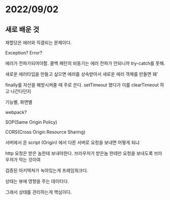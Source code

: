 # 2022/09/02

## 새로 배운 것

재할당은 에러와 직결되는 문제이다.

Exception? Error?

에러가 전파가되어야함. 콜백 패턴의 비동기는 에러 전파가 안되니까 try-catch를 못해.

새로운 에러타입을 만들고 싶으면 에러를 상속받아서 새로운 에러 객체를 만들면 돼’

finally를 자산을 해방시켜줄 때 주로 쓴다. setTimeout 했다가 이를 clearTimeout 하고 나간다던지

기능별, 화면별

webpack?

SOP(Same Origin Policy)

CORS(Cross Origin Resource Sharing)

서버에서 온 script (Origin) 에서 다른 서버로 요청을 보내면 어떻게 되냐

http 요청은 받은 놈한테 보내야한다. 브라우저가 받은놈 한테만 요청을 보내도록 브라우저가 막는 것이여

검증된 아키텍쳐가 녹아있는게 프레임워크다.

상태는 뷰에 영향을 주는 데이터다.

그래서 상태를 관리하는게 핵심이다.
